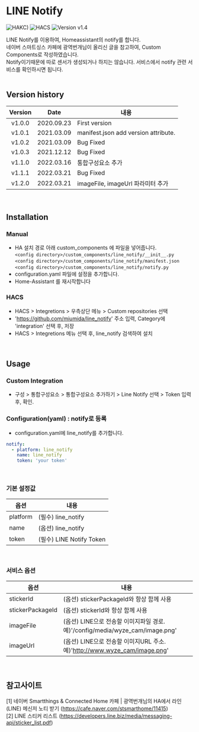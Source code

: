 # LINE Notify
![HAKC)][hakc-shield]
![HACS][hacs-shield]
![Version v1.4][version-shield]

LINE Notify를 이용하여, Homeassistant의 notify를 합니다.<br>
네이버 스마트싱스 카페에 광역번개님이 올리신 글을 참고하여, Custom Components로 작성하였습니다.<br>
Notify이기때문에 따로 센서가 생성되거나 하지는 않습니다. 서비스에서 notify 관련 서비스를 확인하시면 됩니다.<br>
<br>

## Version history
| Version | Date        | 내용              |
| :-----: | :---------: | ----------------------- |
| v1.0.0  | 2020.09.23  | First version  |
| v1.0.1  | 2021.03.09  | manifest.json add version attribute.  |
| v1.0.2  | 2021.03.09  | Bug Fixed  |
| v1.0.3  | 2021.12.12  | Bug Fixed  |
| v1.1.0  | 2022.03.16  | 통합구성요소 추가 |
| v1.1.1  | 2022.03.21  | Bug Fixed |
| v1.2.0  | 2022.03.21  | imageFile, imageUrl 파라미터 추가 |

<br>

## Installation
### Manual
- HA 설치 경로 아래 custom_components 에 파일을 넣어줍니다.<br>
  `<config directory>/custom_components/line_notify/__init__.py`<br>
  `<config directory>/custom_components/line_notify/manifest.json`<br>
  `<config directory>/custom_components/line_notify/notify.py`<br>
- configuration.yaml 파일에 설정을 추가합니다.<br>
- Home-Assistant 를 재시작합니다<br>
### HACS
- HACS > Integretions > 우측상단 메뉴 > Custom repositories 선택
- 'https://github.com/miumida/line_notify' 주소 입력, Category에 'integration' 선택 후, 저장
- HACS > Integretions 메뉴 선택 후, line_notify 검색하여 설치

<br>

## Usage
### Custom Integration
- 구성 > 통합구성요소 > 통합구성요소 추가하기 > Line Notify 선택 > Token 입력 후, 확인.

### Configuration(yaml) : notify로 등록
- configuration.yaml에 line_notify를 추가합니다.<br>
```yaml
notify:
  - platform: line_notify
    name: line_notify
    token: 'your token'
```

<br>

### 기본 설정값

|옵션|내용|
|--|--|
|platform| (필수) line_notify  |
|name| (옵션) line_notify |
|token| (필수) LINE Notify Token |

<br>

### 서비스 옵션
|옵션|내용|
|--|--|
|stickerId| (옵션) stickerPackageId와 항상 함께 사용  |
|stickerPackageId| (옵션) stickerId와 항상 함께 사용 |
|imageFile| (옵션) LINE으로 전송할 이미지파일 경로. 예)'/config/media/wyze_cam/image.png' |
|imageUrl| (옵션) LINE으로 전송할 이미지URL 주소. 예)'http://www.wyze_cam/image.png' |

<br>

## 참고사이트
[1] 네이버 Smartthings & Connected Home 카페 | 광역번개님의 HA에서 라인(LINE) 메신저 노티 받기 (<https://cafe.naver.com/stsmarthome/11415>)<br>
[2] LINE 스티커 리스트 (<https://developers.line.biz/media/messaging-api/sticker_list.pdf>)<br>


[version-shield]: https://img.shields.io/badge/version-v1.2.0-orange.svg
[hakc-shield]: https://img.shields.io/badge/HAKC-Enjoy-blue.svg
[hacs-shield]: https://img.shields.io/badge/HACS-Custom-red.svg
